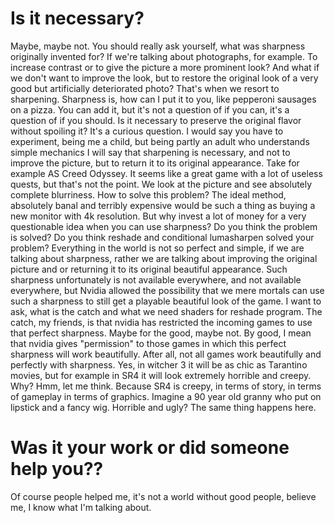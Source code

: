 # Is it necessary?
Maybe, maybe not. You should really ask yourself, what was sharpness originally invented for? If we're talking about photographs, for example.  To increase contrast or to give the picture a more prominent look? And what if we don't want to improve the look, but to restore the original look of a very good but artificially deteriorated photo? That's when we resort to sharpening. Sharpness is, how can I put it to you, like pepperoni sausages on a pizza. You can add it, but it's not a question of if you can, it's a question of if you should. Is it necessary to preserve the original flavor without spoiling it? It's a curious question. I would say you have to experiment, being me a child, but being partly an adult who understands simple mechanics I will say that sharpening is necessary, and not to improve the picture, but to return it to its original appearance. Take for example AS Creed Odyssey. It seems like a great game with a lot of useless quests, but that's not the point. We look at the picture and see absolutely complete blurriness. How to solve this problem? The ideal method, absolutely banal and terribly expensive would be such a thing as buying a new monitor with 4k resolution. But why invest a lot of money for a very questionable idea when you can use sharpness? Do you think the problem is solved? Do you think reshade and conditional lumasharpen solved your problem? Everything in the world is not so perfect and simple, if we are talking about sharpness, rather we are talking about improving the original picture and or returning it to its original beautiful appearance.  Such sharpness unfortunately is not available everywhere, and not available everywhere, but Nvidia allowed the possibility that we mere mortals can use such a sharpness to still get a playable beautiful look of the game. I want to ask, what is the catch and what we need shaders for reshade program. The catch, my friends, is that nvidia has restricted the incoming games to use that perfect sharpness. Maybe for the good, maybe not. By good, I mean that nvidia gives "permission" to those games in which this perfect sharpness will work beautifully. After all, not all games work beautifully and perfectly with sharpness. Yes, in witcher 3 it will be as chic as Tarantino movies, but for example in SR4 it will look extremely horrible and creepy. Why? Hmm, let me think. Because SR4 is creepy, in terms of story, in terms of gameplay in terms of graphics.  Imagine a 90 year old granny who put on lipstick and a fancy wig. Horrible and ugly? The same thing happens here.
# Was it your work or did someone help you??
Of course people helped me, it's not a world without good people, believe me, I know what I'm talking about. 

